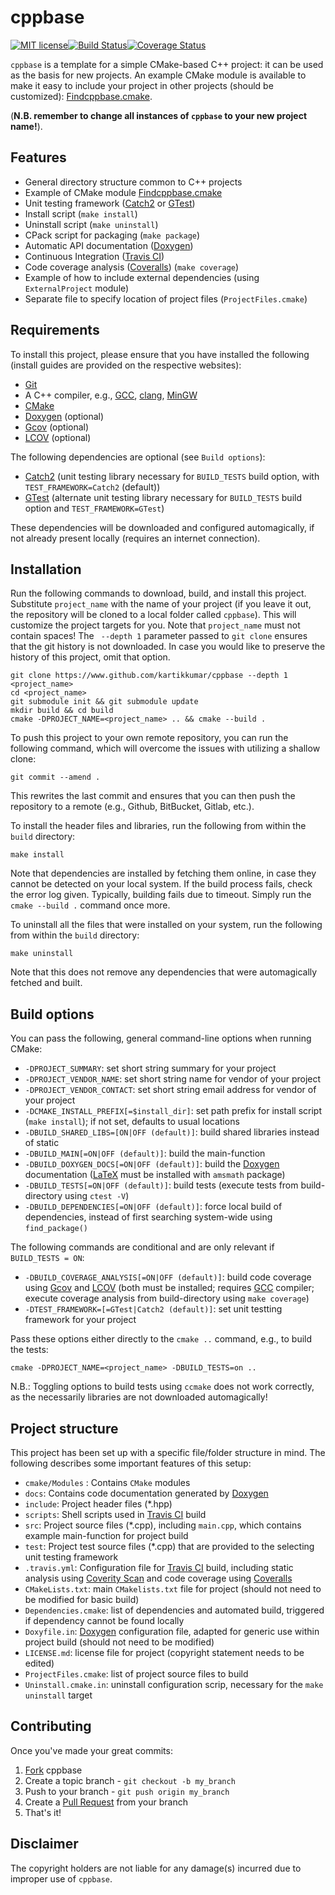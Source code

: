 cppbase
===

<a href="http://opensource.org/licenses/MIT" target="_blank"><img src="http://img.shields.io/badge/license-MIT-brightgreen.png" alt="MIT license"></a>[![Build Status](https://travis-ci.org/asphaltbuffet/cppbase.svg?branch=master)](https://travis-ci.org/asphaltbuffet/cppbase)</a>[![Coverage Status](https://coveralls.io/repos/github/asphaltbuffet/cppbase/badge.svg?branch=master)](https://coveralls.io/github/asphaltbuffet/cppbase?branch=master)

`cppbase` is a template for a simple CMake-based C++ project: it can be used as the basis for new projects. An example CMake module is available to make it easy to include your project in other projects (should be customized): [Findcppbase.cmake](https://github.com/openastro/cmake-modules/blob/master/Modules/Findcppbase.cmake).

(**N.B. remember to change all instances of `cppbase` to your new project name!**).

Features
------

  - General directory structure common to C++ projects
  - Example of CMake module [Findcppbase.cmake](https://github.com/openastro/cmake-modules/blob/master/Modules/Findcppbase.cmake)
  - Unit testing framework ([Catch2](https://www.github.com/catchorg/Catch2 "Catch2 Github repository") or [GTest](https://github.com/google/googletest "Google Test Github repository"))
  - Install script (`make install`)
  - Uninstall script (`make uninstall`)
  - CPack script for packaging (`make package`)
  - Automatic API documentation ([Doxygen](http://www.doxygen.org "Doxygen homepage"))
  - Continuous Integration ([Travis CI](https://travis-ci.org/ "Travis CI homepage"))
  - Code coverage analysis ([Coveralls](https://coveralls.io "Coveralls.io homepage")) (`make coverage`)
  - Example of how to include external dependencies (using `ExternalProject` module)
  - Separate file to specify location of project files (`ProjectFiles.cmake`)

Requirements
------

To install this project, please ensure that you have installed the following (install guides are provided on the respective websites):

  - [Git](http://git-scm.com)
  - A C++ compiler, e.g., [GCC](https://gcc.gnu.org/), [clang](http://clang.llvm.org/), [MinGW](http://www.mingw.org/)
  - [CMake](http://www.cmake.org "CMake homepage")
  - [Doxygen](http://www.doxygen.org "Doxygen homepage") (optional)
  - [Gcov](https://gcc.gnu.org/onlinedocs/gcc/Gcov.html) (optional)
  - [LCOV](http://ltp.sourceforge.net/coverage/lcov.php) (optional)

The following dependencies are optional (see `Build options`):

  - [Catch2](https://www.github.com/catchorg/Catch2) (unit testing library necessary for `BUILD_TESTS` build option, with `TEST_FRAMEWORK=Catch2` (default))
  - [GTest](https://github.com/google/googletest) (alternate unit testing library necessary for `BUILD_TESTS` build option and `TEST_FRAMEWORK=GTest`)

These dependencies will be downloaded and configured automagically, if not already present locally (requires an internet connection).

Installation
------

Run the following commands to download, build, and install this project. Substitute `project_name` with the name of your project (if you leave it out, the repository will be cloned to a local folder called `cppbase`). This will customize the project targets for you. Note that `project_name` must not contain spaces! The ` --depth 1` parameter passed to `git clone` ensures that the git history is not downloaded. In case you would like to preserve the history of this project, omit that option.

    git clone https://www.github.com/kartikkumar/cppbase --depth 1 <project_name>
    cd <project_name>
    git submodule init && git submodule update
    mkdir build && cd build
    cmake -DPROJECT_NAME=<project_name> .. && cmake --build .

To push this project to your own remote repository, you can run the following command, which will overcome the issues with utilizing a shallow clone:

    git commit --amend .

This rewrites the last commit and ensures that you can then push the repository to a remote (e.g., Github, BitBucket, Gitlab, etc.).

To install the header files and libraries, run the following from within the `build` directory:

    make install

Note that dependencies are installed by fetching them online, in case they cannot be detected on your local system. If the build process fails, check the error log given. Typically, building fails due to timeout. Simply run the `cmake --build .` command once more.

To uninstall all the files that were installed on your system, run the following from within the `build` directory:

    make uninstall

Note that this does not remove any dependencies that were automagically fetched and built.

Build options
-------------

You can pass the following, general command-line options when running CMake:

  - `-DPROJECT_SUMMARY`: set short string summary for your project
  - `-DPROJECT_VENDOR_NAME`: set short string name for vendor of your project
  - `-DPROJECT_VENDOR_CONTACT`: set short string email address for vendor of your project
  - `-DCMAKE_INSTALL_PREFIX[=$install_dir]`: set path prefix for install script (`make install`); if not set, defaults to usual locations
  - `-DBUILD_SHARED_LIBS=[ON|OFF (default)]`: build shared libraries instead of static
  - `-DBUILD_MAIN[=ON|OFF (default)]`: build the main-function
  - `-DBUILD_DOXYGEN_DOCS[=ON|OFF (default)]`: build the [Doxygen](http://www.doxygen.org "Doxygen homepage") documentation ([LaTeX](http://www.latex-project.org/) must be installed with `amsmath` package)
  - `-DBUILD_TESTS[=ON|OFF (default)]`: build tests (execute tests from build-directory using `ctest -V`)
  - `-DBUILD_DEPENDENCIES[=ON|OFF (default)]`: force local build of dependencies, instead of first searching system-wide using `find_package()`

The following commands are conditional and are only relevant if `BUILD_TESTS = ON`:

 - `-DBUILD_COVERAGE_ANALYSIS[=ON|OFF (default)]`: build code coverage using [Gcov](https://gcc.gnu.org/onlinedocs/gcc/Gcov.html) and [LCOV](http://ltp.sourceforge.net/coverage/lcov.php) (both must be installed; requires [GCC](https://gcc.gnu.org/) compiler; execute coverage analysis from build-directory using `make coverage`)
 - `-DTEST_FRAMEWORK=[=GTest|Catch2 (default)]`: set unit testting framework for your project

Pass these options either directly to the `cmake ..` command, e.g., to build the tests:

    cmake -DPROJECT_NAME=<project_name> -DBUILD_TESTS=on ..

N.B.: Toggling options to build tests using `ccmake` does not work correctly, as the necessarily libraries are not downloaded automagically!

Project structure
-------------

This project has been set up with a specific file/folder structure in mind. The following describes some important features of this setup:

  - `cmake/Modules` : Contains `CMake` modules
  - `docs`: Contains code documentation generated by [Doxygen](http://www.doxygen.org "Doxygen homepage")
  - `include`: Project header files (*.hpp)
  - `scripts`: Shell scripts used in [Travis CI](https://travis-ci.org/ "Travis CI homepage") build
  - `src`: Project source files (*.cpp), including `main.cpp`, which contains example main-function for project build
  - `test`: Project test source files (*.cpp) that are provided to the selecting unit testing framework
  - `.travis.yml`: Configuration file for [Travis CI](https://travis-ci.org/ "Travis CI homepage") build, including static analysis using [Coverity Scan](https://scan.coverity.com/ "Coverity Scan homepage") and code coverage using [Coveralls](https://coveralls.io "Coveralls.io homepage")
  - `CMakeLists.txt`: main `CMakelists.txt` file for project (should not need to be modified for basic build)
  - `Dependencies.cmake`: list of dependencies and automated build, triggered if dependency cannot be found locally
  - `Doxyfile.in`: [Doxygen](http://www.doxygen.org "Doxygen homepage") configuration file, adapted for generic use within project build (should not need to be modified)
  - `LICENSE.md`: license file for project (copyright statement needs to be edited)
  - `ProjectFiles.cmake`: list of project source files to build
  - `Uninstall.cmake.in`: uninstall configuration scrip, necessary for the `make uninstall` target


Contributing
------------

Once you've made your great commits:

  1. [Fork](https://github.com/kartikkumar/cppbase/fork) cppbase
  2. Create a topic branch - `git checkout -b my_branch`
  3. Push to your branch - `git push origin my_branch`
  4. Create a [Pull Request](http://help.github.com/pull-requests/) from your branch
  5. That's it!

Disclaimer
------------

The copyright holders are not liable for any damage(s) incurred due to improper use of `cppbase`.
